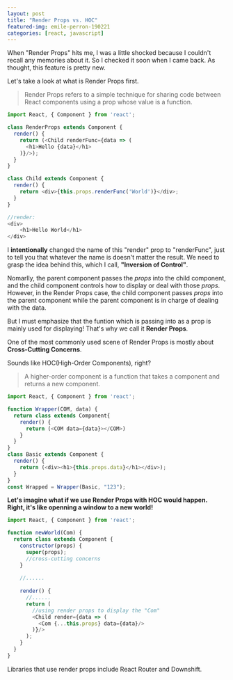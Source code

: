 ```yaml
---
layout: post
title: "Render Props vs. HOC"
featured-img: emile-perron-190221
categories: [react, javascript]
---
```


When "Render Props" hits me, I was a little shocked because I couldn't recall any memories about it. So I checked it soon when I came back. As thought, this feature is pretty new.

Let's take a look at what is Render Props first.

>Render Props refers to a simple technique for sharing code between React components using a prop whose value is a function.

```javascript
import React, { Component } from 'react';

class RenderProps extends Component {
  render() {
    return (<Child renderFunc={data => (
      <h1>Hello {data}</h1>
    )}/>);
  }
}

class Child extends Component {
  render() {
    return <div>{this.props.renderFunc('World')}</div>;
  }
}

//render:
<div>
	<h1>Hello World</h1>
</div>
```

I **intentionally** changed the name of this "render" prop to "renderFunc", just to tell you that whatever the name is doesn't matter the result. We need to grasp the idea behind this, which I call,  **"Inversion of Control"**.

Nomarlly, the parent component passes the *props* into the child component, and the child component controls how to display or deal with those *props*.
However, in the Render Props case, the child component passes *props* into the parent component while the parent component is in charge of dealing with the data.

But I must emphasize that the funtion which is passing into as a prop is mainly used for displaying! That's why we call it **Render Props**.


One of the most commonly used scene of Render Props is mostly about **Cross-Cutting Concerns**.

Sounds like HOC(High-Order Components), right?

>A higher-order component is a function that takes a component and returns a new component.

```javascript
import React, { Component } from 'react';

function Wrapper(COM, data) {
  return class extends Component{
    render() {
      return (<COM data={data}></COM>)
    }
  }
}
class Basic extends Component {
  render() {
    return (<div><h1>{this.props.data}</h1></div>);
  }
}
const Wrapped = Wrapper(Basic, "123");
```

**Let's imagine what if we use Render Props with HOC would happen.** 
**Right, it's like openning a window to a new world!**

```javascript
import React, { Component } from 'react';

function newWorld(Com) {
  return class extends Component {
    constructor(props) {
      super(props);
      //cross-cutting concerns
    }
    
    //......
    
    render() {
      //......
      return (
        //using render props to display the "Com"
        <Child render={data => (
          <Com {...this.props} data={data}/>
        )}/>
      );
    }
  }
}
```

Libraries that use render props include React Router and Downshift.



